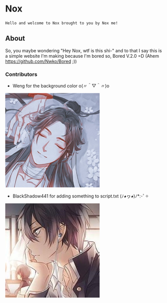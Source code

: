 # Nox

`Hello and welcome to Nox brought to you by Nox me!`

## About

So, you maybe wondering "Hey Nox, wtf is this shi-" and to that I say this is a simple website I'm making because I'm bored so, Bored V.2.0 =D (Ahem <https://github.com/Nwko/Bored> ;))

### Contributors

- Weng for the background color o(〃＾▽＾〃)o

![Weng](assets/Weng.png)

- BlackShadow441 for adding something  to script.txt (ﾉ◕ヮ◕)ﾉ*:･ﾟ✧

![BlackShadow441](assets/BlackShadow441.jpg)
